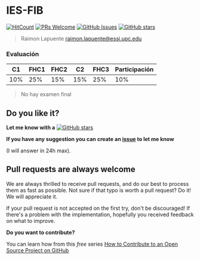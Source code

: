# IES-FIB

[![HitCount](http://hits.dwyl.io/mrrobb/IES-FIB.svg)](http://hits.dwyl.io/mrrobb/IES-FIB)
[![PRs Welcome](https://img.shields.io/badge/PRs-welcome-brightgreen.svg?style=flat-square)](https://egghead.io/courses/how-to-contribute-to-an-open-source-project-on-github)
[![GitHub Issues](https://img.shields.io/github/issues/mrrobb/IES-FIB.svg)](https://github.com/mrrobb/IES-FIB/issues)
[![GitHub stars](https://img.shields.io/github/stars/mrrobb/IES-FIB.svg?style=social&label=Star)](https://GitHub.com/mrrobb/IES-FIB/stargazers)

> Raimon Lapuente raimon.lapuente@essi.upc.edu

### Evaluación

|C1|FHC1|FHC2|C2|FHC3|Participación|
|--|----|----|--|----|-------------|
|10%|25%|15%|15%|25%|10%|

> No hay examen final

## Do you like it?

**Let me know with a**
[![GitHub stars](https://img.shields.io/github/stars/mrrobb/IES-FIB.svg?style=social&label=Star)](https://GitHub.com/mrrobb/IES-FIB/stargazers)

**If you have any suggestion you can create an [issue](https://github.com/MrRobb/IES-FIB/issues) to let me know**

(I will answer in 24h max).

## Pull requests are always welcome

We are always thrilled to receive pull requests, and do our best to
process them as fast as possible. Not sure if that typo is worth a pull
request? Do it! We will appreciate it.

If your pull request is not accepted on the first try, don't be
discouraged! If there's a problem with the implementation, hopefully you
received feedback on what to improve.


**Do you want to contribute?**

You can learn how from this *free* series [How to Contribute to an Open Source Project on GitHub](https://egghead.io/series/how-to-contribute-to-an-open-source-project-on-github)

